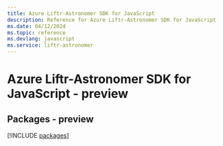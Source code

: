 ```yaml
---
title: Azure Liftr-Astronomer SDK for JavaScript
description: Reference for Azure Liftr-Astronomer SDK for JavaScript
ms.date: 04/12/2024
ms.topic: reference
ms.devlang: javascript
ms.service: liftr-astronomer
---
```

# Azure Liftr-Astronomer SDK for JavaScript - preview
## Packages - preview
[!INCLUDE [packages](liftr-astronomer-index.md)]